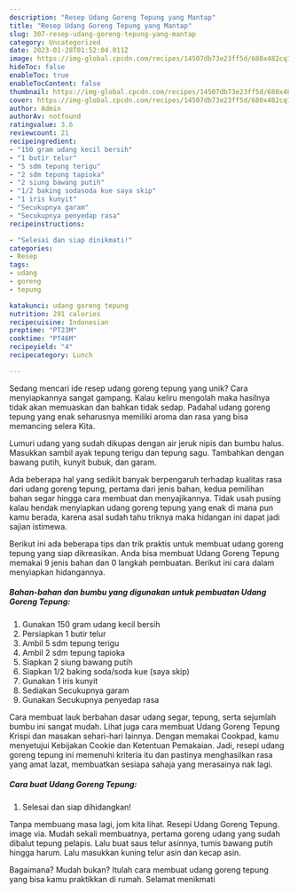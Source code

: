 ```yaml
---
description: "Resep Udang Goreng Tepung yang Mantap"
title: "Resep Udang Goreng Tepung yang Mantap"
slug: 307-resep-udang-goreng-tepung-yang-mantap
category: Uncategorized
date: 2023-01-28T01:52:04.011Z
image: https://img-global.cpcdn.com/recipes/14507db73e23ff5d/680x482cq70/udang-goreng-tepung-foto-resep-utama.jpg
hideToc: false
enableToc: true
enableTocContent: false
thumbnail: https://img-global.cpcdn.com/recipes/14507db73e23ff5d/680x482cq70/udang-goreng-tepung-foto-resep-utama.jpg
cover: https://img-global.cpcdn.com/recipes/14507db73e23ff5d/680x482cq70/udang-goreng-tepung-foto-resep-utama.jpg
author: Admin
authorAv: notfound
ratingvalue: 3.6
reviewcount: 21
recipeingredient:
- "150 gram udang kecil bersih"
- "1 butir telur"
- "5 sdm tepung terigu"
- "2 sdm tepung tapioka"
- "2 siung bawang putih"
- "1/2 baking sodasoda kue saya skip"
- "1 iris kunyit"
- "Secukupnya garam"
- "Secukupnya penyedap rasa"
recipeinstructions:

- "Selesai dan siap dinikmati!"
categories:
- Resep
tags:
- udang
- goreng
- tepung

katakunci: udang goreng tepung 
nutrition: 291 calories
recipecuisine: Indonesian
preptime: "PT23M"
cooktime: "PT46M"
recipeyield: "4"
recipecategory: Lunch

---
```





Sedang mencari ide resep udang goreng tepung yang unik? Cara menyiapkannya sangat gampang. Kalau keliru mengolah maka hasilnya tidak akan memuaskan dan bahkan tidak sedap. Padahal udang goreng tepung yang enak seharusnya memiliki aroma dan rasa yang bisa memancing selera Kita.





Lumuri udang yang sudah dikupas dengan air jeruk nipis dan bumbu halus. Masukkan sambil ayak tepung terigu dan tepung sagu. Tambahkan dengan bawang putih, kunyit bubuk, dan garam.

Ada beberapa hal yang sedikit banyak berpengaruh terhadap kualitas rasa dari udang goreng tepung, pertama dari jenis bahan, kedua pemilihan bahan segar hingga cara membuat dan menyajikannya. Tidak usah pusing kalau hendak menyiapkan udang goreng tepung yang enak di mana pun kamu berada, karena asal sudah tahu triknya maka hidangan ini dapat jadi sajian istimewa.






Berikut ini ada beberapa tips dan trik praktis untuk membuat udang goreng tepung yang siap dikreasikan. Anda bisa membuat Udang Goreng Tepung memakai 9 jenis bahan dan 0 langkah pembuatan. Berikut ini cara dalam menyiapkan hidangannya.

<!--inarticleads1-->

##### Bahan-bahan dan bumbu yang digunakan untuk pembuatan Udang Goreng Tepung:

1. Gunakan 150 gram udang kecil bersih
1. Persiapkan 1 butir telur
1. Ambil 5 sdm tepung terigu
1. Ambil 2 sdm tepung tapioka
1. Siapkan 2 siung bawang putih
1. Siapkan 1/2 baking soda/soda kue (saya skip)
1. Gunakan 1 iris kunyit
1. Sediakan Secukupnya garam
1. Gunakan Secukupnya penyedap rasa


Cara membuat lauk berbahan dasar udang segar, tepung, serta sejumlah bumbu ini sangat mudah. Lihat juga cara membuat Udang Goreng Tepung Krispi dan masakan sehari-hari lainnya. Dengan memakai Cookpad, kamu menyetujui Kebijakan Cookie dan Ketentuan Pemakaian. Jadi, resepi udang goreng tepung ini memenuhi kriteria itu dan pastinya menghasilkan rasa yang amat lazat, membuatkan sesiapa sahaja yang merasainya nak lagi. 

<!--inarticleads2-->

##### Cara buat Udang Goreng Tepung:


1. Selesai dan siap dihidangkan!

Tanpa membuang masa lagi, jom kita lihat. Resepi Udang Goreng Tepung. image via. Mudah sekali membuatnya, pertama goreng udang yang sudah dibalut tepung pelapis. Lalu buat saus telur asinnya, tumis bawang putih hingga harum. Lalu masukkan kuning telur asin dan kecap asin. 

Bagaimana? Mudah bukan? Itulah cara membuat udang goreng tepung yang bisa kamu praktikkan di rumah. Selamat menikmati
